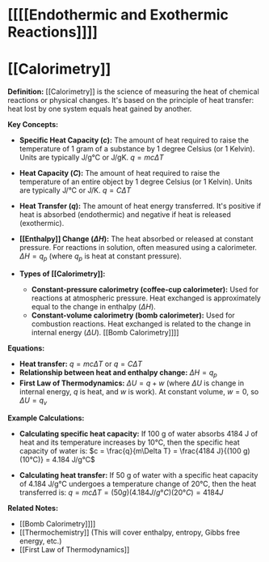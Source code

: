 # [[[[Endothermic and Exothermic Reactions]]]]
# [[Calorimetry]]

**Definition:** [[Calorimetry]] is the science of measuring the heat of chemical reactions or physical changes.  It's based on the principle of heat transfer: heat lost by one system equals heat gained by another.

**Key Concepts:**

* **Specific Heat Capacity ($c$):** The amount of heat required to raise the temperature of 1 gram of a substance by 1 degree Celsius (or 1 Kelvin).  Units are typically J/g°C or J/gK.  $q = mc\Delta T$

* **Heat Capacity ($C$):** The amount of heat required to raise the temperature of an entire object by 1 degree Celsius (or 1 Kelvin). Units are typically J/°C or J/K.  $q = C\Delta T$

* **Heat Transfer ($q$):** The amount of heat energy transferred.  It's positive if heat is absorbed (endothermic) and negative if heat is released (exothermic).

* **[[Enthalpy]] Change ($\Delta H$):**  The heat absorbed or released at constant pressure.  For reactions in solution, often measured using a calorimeter.  $\Delta H = q_p$ (where $q_p$ is heat at constant pressure).

* **Types of [[Calorimetry]]:**
    * **Constant-pressure calorimetry (coffee-cup calorimeter):**  Used for reactions at atmospheric pressure. Heat exchanged is approximately equal to the change in enthalpy ($\Delta H$).
    * **Constant-volume calorimetry (bomb calorimeter):** Used for combustion reactions.  Heat exchanged is related to the change in internal energy ($\Delta U$).  [[Bomb Calorimetry]]]]


**Equations:**

* **Heat transfer:** $q = mc\Delta T$  or $q = C\Delta T$
* **Relationship between heat and enthalpy change:** $\Delta H = q_p$
* **First Law of Thermodynamics:** $\Delta U = q + w$ (where $\Delta U$ is change in internal energy, $q$ is heat, and $w$ is work).  At constant volume, $w = 0$, so $\Delta U = q_v$


**Example Calculations:**

* **Calculating specific heat capacity:**  If 100 g of water absorbs 4184 J of heat and its temperature increases by 10°C, then the specific heat capacity of water is: $c = \frac{q}{m\Delta T} = \frac{4184 J}{(100 g)(10°C)} = 4.184 J/g°C$

* **Calculating heat transfer:** If 50 g of water with a specific heat capacity of 4.184 J/g°C undergoes a temperature change of 20°C, then the heat transferred is: $q = mc\Delta T = (50 g)(4.184 J/g°C)(20°C) = 4184 J$

**Related Notes:**

* [[Bomb Calorimetry]]]]
* [[Thermochemistry]]  (This will cover enthalpy, entropy, Gibbs free energy, etc.)
* [[First Law of Thermodynamics]]

